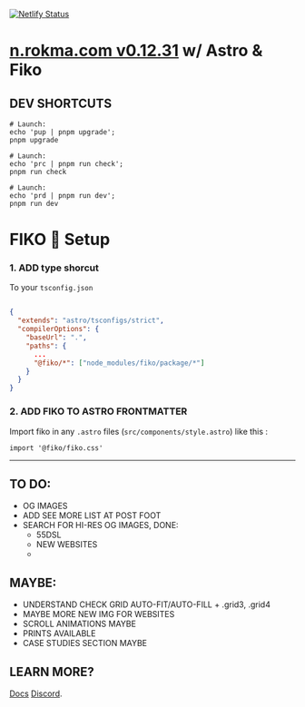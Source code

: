 [![Netlify Status](https://api.netlify.com/api/v1/badges/3df602d2-8b9d-475f-9fe7-1f07ad1081cb/deploy-status)](https://app.netlify.com/sites/rokastro/deploys)

# [n.rokma.com v0.12.31](https://n.rokma.com/) w/ Astro & Fiko

## DEV SHORTCUTS

```shell
# Launch:
echo 'pup | pnpm upgrade';
pnpm upgrade
```

```shell
# Launch:
echo 'prc | pnpm run check';
pnpm run check
```

```shell
# Launch:
echo 'prd | pnpm run dev';
pnpm run dev
```

# FIKO 👀 Setup

### 1. ADD type shorcut

To your `tsconfig.json`

```tsconfig.json

{
  "extends": "astro/tsconfigs/strict",
  "compilerOptions": {
    "baseUrl": ".",
    "paths": {
      ...
      "@fiko/*": ["node_modules/fiko/package/*"]
    }
  }
}

```

### 2. ADD FIKO TO ASTRO FRONTMATTER

Import fiko in any `.astro` files (`src/components/style.astro`) like this :

```style.astro
import '@fiko/fiko.css'
```

---

## TO DO:

- OG IMAGES
- ADD SEE MORE LIST AT POST FOOT
- SEARCH FOR HI-RES OG IMAGES, DONE:
  - 55DSL
  - NEW WEBSITES
  -

## MAYBE:

- UNDERSTAND CHECK GRID AUTO-FIT/AUTO-FILL + .grid3, .grid4
- MAYBE MORE NEW IMG FOR WEBSITES
- SCROLL ANIMATIONS MAYBE
- PRINTS AVAILABLE
- CASE STUDIES SECTION MAYBE

## LEARN MORE?

[Docs](https://docs.astro.build)
[Discord](https://astro.build/chat).
